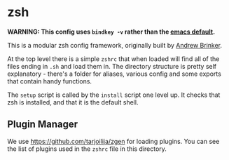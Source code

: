# zsh

**WARNING: This config uses `bindkey -v` rather than the [emacs default](https://sgeb.io/posts/2014/04/zsh-zle-custom-widgets/).**

This is a modular zsh config framework, originally built by
 [Andrew Brinker](https://github.com/AndrewBrinker/zsh).

At the top level there is a simple `zshrc` that when loaded will find all of the
files ending in `.sh` and load them in. The directory structure is pretty self
explanatory - there's a folder for aliases, various config and some exports that
contain handy functions.

The `setup` script is called by the `install` script one level up. It checks that
zsh is installed, and that it is the default shell.

## Plugin Manager

We use https://github.com/tarjoilija/zgen for loading plugins.
You can see the list of plugins used in the `zshrc` file in this directory.
